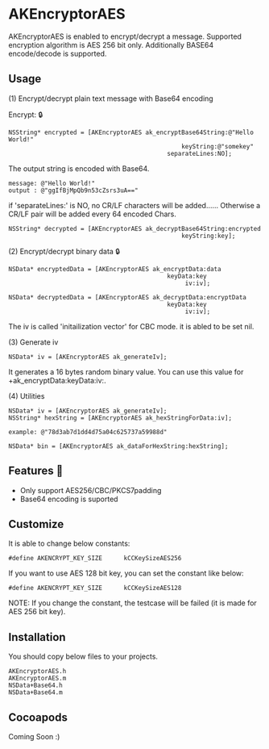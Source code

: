 AKEncryptorAES
=============================

AKEncryptorAES is enabled to encrypt/decrypt a message. Supported encryption algorithm is AES 256 bit only. Additionally BASE64 encode/decode is supported.

Usage
-----

(1) Encrypt/decrypt plain text message with Base64 encoding

Encrypt: 🔒

	NSString* encrypted = [AKEncryptorAES ak_encryptBase64String:@"Hello World!"
											        keyString:@"somekey"
												separateLines:NO];

The output string is encoded with Base64.

	message: @"Hello World!"
	output : @"ggIfBjMpQb9n53cZsrs3uA=="
  
if 'separateLines:' is NO, no CR/LF characters will be added......
Otherwise a CR/LF pair will be added every 64 encoded Chars.

	NSString* decrypted = [AKEncryptorAES ak_decryptBase64String:encrypted
											        keyString:key];


(2) Encrypt/decrypt binary data 🔒

	NSData* encryptedData = [AKEncryptorAES ak_encryptData:data
											    keyData:key
												     iv:iv];
	
	NSData* decryptedData = [AKEncryptorAES ak_decryptData:encryptData
											    keyData:key
												     iv:iv];

The iv is called 'initailization vector' for CBC mode. it is abled to be set nil.


(3) Generate iv 

	NSData* iv = [AKEncryptorAES ak_generateIv];

It generates a 16 bytes random binary value. You can use this value for +ak_encryptData:keyData:iv:.


(4) Utilities

	NSData* iv = [AKEncryptorAES ak_generateIv];
	NSString* hexString = [AKEncryptorAES ak_hexStringForData:iv];

	example: @"78d3ab7d1dd4d75a04c625737a59988d"

	NSData* bin = [AKEncryptorAES ak_dataForHexString:hexString];
  
  Features 🌅
--------
- Only support AES256/CBC/PKCS7padding
- Base64 encoding is suported


Customize
---------

It is able to change below constants:

	#define AKENCRYPT_KEY_SIZE      kCCKeySizeAES256

If you want to use AES 128 bit key, you can set the constant like below:

	#define AKENCRYPT_KEY_SIZE      kCCKeySizeAES128

NOTE: If you change the constant, the testcase will be failed (it is made for AES 256 bit key).


Installation
-----------

You should copy below files to your projects.

	AKEncryptorAES.h
	AKEncryptorAES.m
	NSData+Base64.h
	NSData+Base64.m

Cocoapods
-----------

Coming Soon :)

                              

                        
